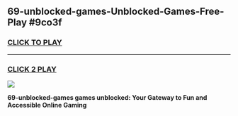 
## 69-unblocked-games-Unblocked-Games-Free-Play #9co3f
<h3>
<a href="https://us.freeplayer.one?title=69-unblocked-games&ref=9M">CLICK TO PLAY</a></h3>
<hr>

<h3>
<a href="https://us.freeplayer.one?title=69-unblocked-games&ref=9M">CLICK 2 PLAY</a>
  
</h3>

<a href="https://us.freeplayer.one?title=69-unblocked-games&ref=9M"><img src="https://clearcache.store/games.png"></a>


**69-unblocked-games games unblocked: Your Gateway to Fun and Accessible Online Gaming**
